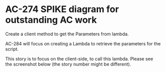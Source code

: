 # AC-274 SPIKE diagram for outstanding AC work

Create a client method to get the Parameters from lambda.

AC-284 will focus on creating a Lambda to retrieve the parameters for the script.

This story is to focus on the client-side, to call this lambda.
Please see the screenshot below (the story number might be different).